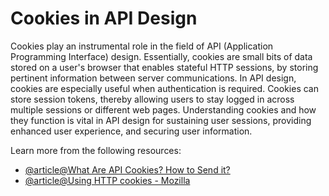 # Cookies in API Design

Cookies play an instrumental role in the field of API (Application Programming Interface) design. Essentially, cookies are small bits of data stored on a user's browser that enables stateful HTTP sessions, by storing pertinent information between server communications. In API design, cookies are especially useful when authentication is required. Cookies can store session tokens, thereby allowing users to stay logged in across multiple sessions or different web pages. Understanding cookies and how they function is vital in API design for sustaining user sessions, providing enhanced user experience, and securing user information.

Learn more from the following resources:

- [@article@What Are API Cookies? How to Send it?](https://apidog.com/articles/what-are-api-cookies/)
- [@article@Using HTTP cookies - Mozilla](https://developer.mozilla.org/en-US/docs/Web/HTTP/Cookies)
